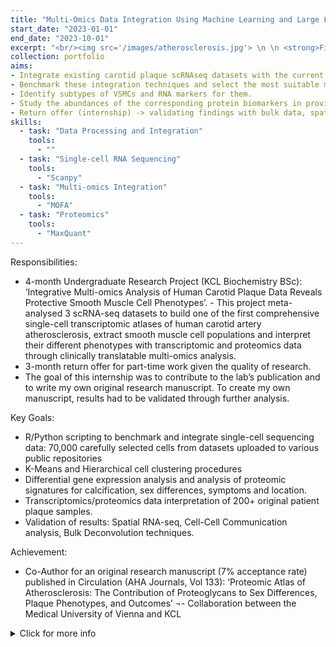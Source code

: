 ```yaml
---
title: "Multi-Omics Data Integration Using Machine Learning and Large Language Models (LLMs)"
start_date: "2023-01-01"
end_date: "2023-10-01"
excerpt: "<br/><img src='/images/atherosclerosis.jpg'> \n \n <strong>Figure 3:</strong> General Workflow of the project. Please click the title for more detailed information on results and outcomes."
collection: portfolio
aims:     
- Integrate existing carotid plaque scRNAseq datasets with the current bestperforming integration methods.
- Benchmark these integration techniques and select the most suitable method for building a carotid plaque single-cell atlas.
- Identify subtypes of VSMCs and RNA markers for them.
- Study the abundances of the corresponding protein biomarkers in provided carotid plaque proteomics data and associate them with patient subgroups and plaque characteristics
- Return offer (internship) -> validating findings with bulk data, spatial data, pseudotime and cell-cell communication
skills:
  - task: "Data Processing and Integration"
    tools:
      - ""
  - task: "Single-cell RNA Sequencing"
    tools:
      - "Scanpy"
  - task: "Multi-omics Integration"
    tools:
      - "MOFA"
  - task: "Proteomics"
    tools:
      - "MaxQuant"
---
```


Responsibilities:
- 4-month Undergraduate Research Project (KCL Biochemistry BSc): ‘Integrative Multi-omics Analysis of Human Carotid Plaque Data Reveals Protective Smooth Muscle Cell Phenotypes’. - This project meta-analysed 3 scRNA-seq datasets to build one of the first comprehensive single-cell transcriptomic atlases of human carotid artery atherosclerosis, extract smooth muscle cell populations and interpret their different phenotypes with transcriptomic and proteomics data through clinically translatable multi-omics analysis.
- 3-month return offer for part-time work given the quality of research. 
- The goal of this internship was to contribute to the lab’s publication and to write my own original research manuscript. To create my own manuscript, results had to be validated through further analysis.

Key Goals:
- R/Python scripting to benchmark and integrate single-cell sequencing data: 70,000 carefully selected cells from datasets uploaded to various public repositories
- K-Means and Hierarchical cell clustering procedures 
- Differential gene expression analysis and analysis of proteomic signatures for calcification, sex differences, symptoms and location.
- Transcriptomics/proteomics data interpretation of 200+ original patient plaque samples.
- Validation of results: Spatial RNA-seq, Cell-Cell Communication analysis, Bulk Deconvolution techniques. 

Achievement:
- Co-Author for an original research manuscript (7% acceptance rate) published in Circulation (AHA Journals, Vol 133): ‘Proteomic Atlas of Atherosclerosis: The Contribution of Proteoglycans to Sex Differences, Plaque Phenotypes, and Outcomes’
¬- Collaboration between the Medical University of Vienna and KCL

<details>
  <summary>Click for more info</summary>
  
  - **Project Details**: This section provides detailed insights into the implementation process, challenges faced, and results obtained.
  - **Paper Reference**: "Reward Constrained Policy Optimization" by Tessler et al. can be accessed [here](https://openreview.net/pdf?id=SkfrvsA9FX).
  - **GitHub Code**: The complete code for this project is available on [GitHub](https://github.com/sudo-Boris/stable-baselines3).
  - **Article Submission**: Learn more about the theory and results of RCPO in the submitted article [here](https://iclr-blogposts.github.io/staging/blog/2023/Adaptive-Reward-Penalty-in-Safe-Reinforcement-Learning/).

</details>
